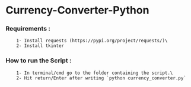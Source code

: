 # Currency-Converter-Python

### Requirements :
        1- Install requests (https://pypi.org/project/requests/)\
        2- Install tkinter

### How to run the Script :
        1- In terminal/cmd go to the folder containing the script.\
        2- Hit return/Enter after writing `python currency_converter.py` 